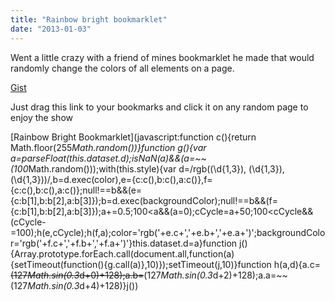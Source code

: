 ```yaml
---
title: "Rainbow bright bookmarklet"
date: "2013-01-03"
---
```


Went a little crazy with a friend of mines bookmarklet he made that would randomly change the colors of all elements on a page.

[Gist](https://gist.github.com/4445115)

Just drag this link to your bookmarks and click it on any random page to enjoy the show

[Rainbow Bright Bookmarklet](javascript:function c(){return Math.floor(255*Math.random())}function g(){var a=parseFloat(this.dataset.d);isNaN(a)&&(a=~~(100*Math.random()));with(this.style){var d=/rgb\((\d{1,3}), (\d{1,3}), (\d{1,3})\)/,b=d.exec(color),e={c:c(),b:c(),a:c()},f={c:c(),b:c(),a:c()};null!==b&&(e={c:b[1],b:b[2],a:b[3]});b=d.exec(backgroundColor);null!==b&&(f={c:b[1],b:b[2],a:b[3]});a+=0.5;100<a&&(a=0);cCycle=a+50;100<cCycle&&(cCycle-=100);h(e,cCycle);h(f,a);color='rgb('+e.c+','+e.b+','+e.a+')';backgroundColor='rgb('+f.c+','+f.b+','+f.a+')'}this.dataset.d=a}function j(){Array.prototype.forEach.call(document.all,function(a){setTimeout(function(){g.call(a)},10)});setTimeout(j,10)}function h(a,d){a.c=~~(127*Math.sin(0.3*d+0)+128);a.b=~~(127*Math.sin(0.3*d+2)+128);a.a=~~(127*Math.sin(0.3*d+4)+128)}j())
